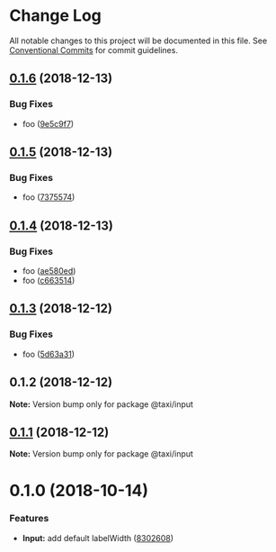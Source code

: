 # Change Log

All notable changes to this project will be documented in this file.
See [Conventional Commits](https://conventionalcommits.org) for commit guidelines.

## [0.1.6](https://github.com/serhii-havrylenko/monorepo-babel-ts-lerna-starter/compare/@taxi/input@0.1.5...@taxi/input@0.1.6) (2018-12-13)


### Bug Fixes

* foo ([9e5c9f7](https://github.com/serhii-havrylenko/monorepo-babel-ts-lerna-starter/commit/9e5c9f7))





## [0.1.5](https://github.com/serhii-havrylenko/monorepo-babel-ts-lerna-starter/compare/@taxi/input@0.1.4...@taxi/input@0.1.5) (2018-12-13)


### Bug Fixes

* foo ([7375574](https://github.com/serhii-havrylenko/monorepo-babel-ts-lerna-starter/commit/7375574))





## [0.1.4](https://github.com/serhii-havrylenko/monorepo-babel-ts-lerna-starter/compare/@taxi/input@0.1.3...@taxi/input@0.1.4) (2018-12-13)


### Bug Fixes

* foo ([ae580ed](https://github.com/serhii-havrylenko/monorepo-babel-ts-lerna-starter/commit/ae580ed))
* foo ([c663514](https://github.com/serhii-havrylenko/monorepo-babel-ts-lerna-starter/commit/c663514))





## [0.1.3](https://github.com/serhii-havrylenko/monorepo-babel-ts-lerna-starter/compare/@taxi/input@0.1.2...@taxi/input@0.1.3) (2018-12-12)


### Bug Fixes

* foo ([5d63a31](https://github.com/serhii-havrylenko/monorepo-babel-ts-lerna-starter/commit/5d63a31))





## 0.1.2 (2018-12-12)

**Note:** Version bump only for package @taxi/input





## [0.1.1](https://github.com/serhii-havrylenko/monorepo-babel-ts-lerna-starter/compare/@taxi/input@0.1.0...@taxi/input@0.1.1) (2018-12-12)

**Note:** Version bump only for package @taxi/input





<a name="0.1.0"></a>
# 0.1.0 (2018-10-14)


### Features

* **Input:** add default labelWidth ([8302608](https://github.com/serhii-havrylenko/monorepo-babel-ts-lerna-starter/commit/8302608))
